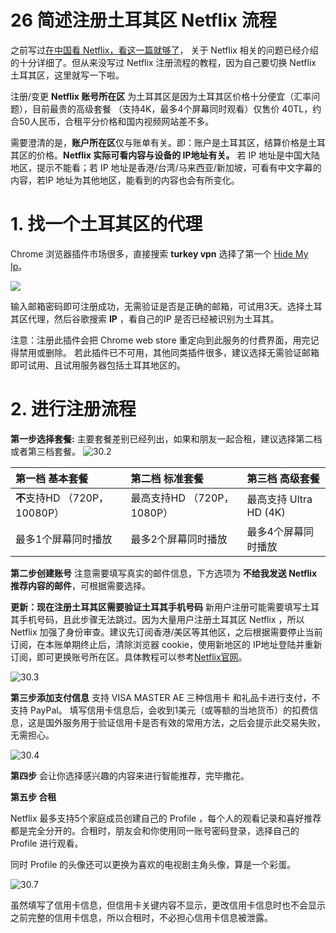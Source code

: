 # 26 简述注册土耳其区 Netflix 流程

之前写过[在中国看 Netflix，看这一篇就够了](https://digitalimmigrant.org/16)， 关于 Netflix 相关的问题已经介绍的十分详细了。但从来没写过 Netflix 注册流程的教程，因为自己要切换 Netflix 土耳其区，这里就写一下啦。

注册/变更 **Netflix 账号所在区** 为土耳其区是因为土耳其区价格十分便宜（汇率问题），目前最贵的高级套餐 （支持4K，最多4个屏幕同时观看）仅售价 40TL，约合50人民币，合租平分价格和国内视频网站差不多。

需要澄清的是，**账户所在区**仅与账单有关。即：账户是土耳其区，结算价格是土耳其区的价格。**Netflix 实际可看内容与设备的 IP地址有关。** 若 IP 地址是中国大陆地区，提示不能看；若 IP 地址是香港/台湾/马来西亚/新加坡，可看有中文字幕的内容，若IP 地址为其他地区，能看到的内容也会有所变化。
 
# 1. 找一个土耳其区的代理
Chrome 浏览器插件市场很多，直接搜索 **turkey vpn** 选择了第一个 [Hide My Ip](https://chrome.google.com/webstore/detail/hide-my-ip-vpn/keodbianoliadkoelloecbhllnpiocoi)。

![](https://cdn.shuziyimin.org/blog-30-01-1565526329.png)


输入邮箱密码即可注册成功，无需验证是否是正确的邮箱，可试用3天。选择土耳其区代理，然后谷歌搜索 **IP** ，看自己的IP 是否已经被识别为土耳其。

注意：注册此插件会把 Chrome web store 重定向到此服务的付费界面，用完记得禁用或删除。
若此插件已不可用，其他同类插件很多，建议选择无需验证邮箱即可试用、且试用服务器包括土耳其地区的。

# 2. 进行注册流程

**第一步选择套餐:**
主要套餐差别已经列出，如果和朋友一起合租，建议选择第二档或者第三档套餐。
![30.2](https://cdn.shuziyimin.org/blog-30-02-1565526332.png)


| 第一档 基本套餐 | 第二档 标准套餐 | 第三档 高级套餐 |
| :-- | :-- | :-- |
| **不**支持HD （720P，10080P） | 最高支持HD （720P，1080P） | 最高支持 Ultra HD (4K) |
| 最多1个屏幕同时播放 | 最多2个屏幕同时播放 | 最多4个屏幕同时播放 |


**第二步创建账号**
注意需要填写真实的邮件信息，下方选项为 **不给我发送 Netflix 推荐内容的邮件**，可根据需要选择。

**更新：现在注册土耳其区需要验证土耳其手机号码**
新用户注册可能需要填写土耳其手机号码，且此步骤无法跳过。因为大量用户注册土耳其区 Netflix
，所以 Netflix 加强了身份审查。建议先订阅香港/美区等其他区，之后根据需要停止当前订阅，在本账单期终止后，清除浏览器 cookie，使用新地区的 IP地址登陆并重新订阅，即可更换账号所在区。具体教程可以参考[Netflix官网](https://help.netflix.com/en/node/24853)。

![30.3](https://cdn.shuziyimin.org/blog-30-03-1565526334.png)




**第三步添加支付信息**
支持 VISA MASTER AE 三种信用卡 和礼品卡进行支付，不支持 PayPal。
填写信用卡信息后，会收到1美元（或等额的当地货币）的扣费信息，这是国外服务用于验证信用卡是否有效的常用方法，之后会提示此交易失败，无需担心。

![30.4](https://cdn.shuziyimin.org/blog-30-04-1565526335.png)

**第四步**
会让你选择感兴趣的内容来进行智能推荐，完毕撒花。


**第五步 合租**

Netflix 最多支持5个家庭成员创建自己的 Profile ，每个人的观看记录和喜好推荐都是完全分开的。合租时，朋友会和你使用同一账号密码登录，选择自己的 Profile 进行观看。

同时 Profile 的头像还可以更换为喜欢的电视剧主角头像，算是一个彩蛋。

![30.7](https://cdn.shuziyimin.org/blog-30-07-1565526337.png)


虽然填写了信用卡信息，但信用卡关键内容不显示，更改信用卡信息时也不会显示之前完整的信用卡信息，所以合租时，不必担心信用卡信息被泄露。





